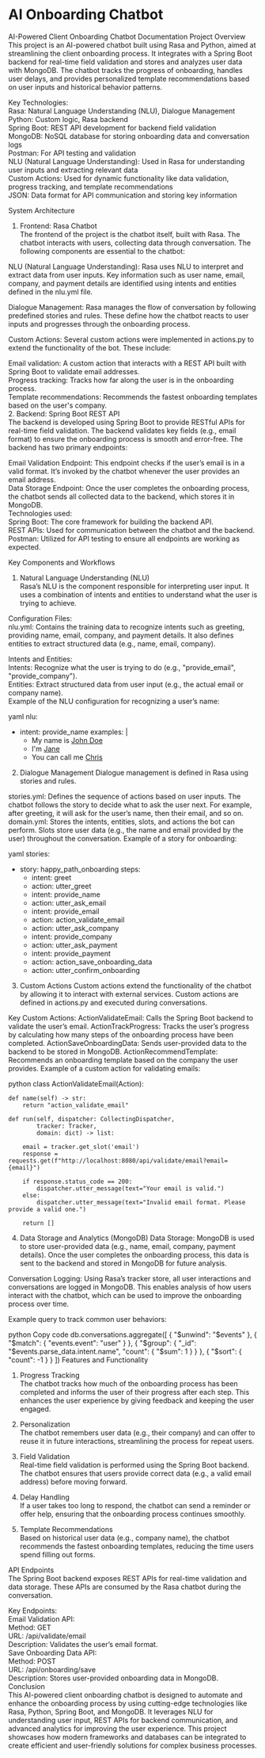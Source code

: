 # AI Onboarding Chatbot

AI-Powered Client Onboarding Chatbot Documentation
Project Overview
This project is an AI-powered chatbot built using Rasa and Python, aimed at streamlining the client onboarding process. It integrates with a Spring Boot backend for real-time field validation and stores and analyzes user data with MongoDB. The chatbot tracks the progress of onboarding, handles user delays, and provides personalized template recommendations based on user inputs and historical behavior patterns.

Key Technologies:  
Rasa: Natural Language Understanding (NLU), Dialogue Management  
Python: Custom logic, Rasa backend  
Spring Boot: REST API development for backend field validation  
MongoDB: NoSQL database for storing onboarding data and conversation logs  
Postman: For API testing and validation  
NLU (Natural Language Understanding): Used in Rasa for understanding user inputs and extracting relevant data  
Custom Actions: Used for dynamic functionality like data validation, progress tracking, and template recommendations  
JSON: Data format for API communication and storing key information  

System Architecture  
1. Frontend: Rasa Chatbot  
The frontend of the project is the chatbot itself, built with Rasa. The chatbot interacts with users, collecting data through conversation. The following components are essential to the chatbot:  
  
NLU (Natural Language Understanding): Rasa uses NLU to interpret and extract data from user inputs. Key information such as user name, email, company, and payment details are identified using intents and entities defined in the nlu.yml file.  

Dialogue Management: Rasa manages the flow of conversation by following predefined stories and rules. These define how the chatbot reacts to user inputs and progresses through the onboarding process.  

Custom Actions: Several custom actions were implemented in actions.py to extend the functionality of the bot. These include:  

Email validation: A custom action that interacts with a REST API built with Spring Boot to validate email addresses.  
Progress tracking: Tracks how far along the user is in the onboarding process.  
Template recommendations: Recommends the fastest onboarding templates based on the user's company.  
2. Backend: Spring Boot REST API  
The backend is developed using Spring Boot to provide RESTful APIs for real-time field validation. The backend validates key fields (e.g., email format) to ensure the onboarding process is smooth and error-free. The backend has two primary endpoints:  

Email Validation Endpoint: This endpoint checks if the user’s email is in a valid format. It’s invoked by the chatbot whenever the user provides an email address.  
Data Storage Endpoint: Once the user completes the onboarding process, the chatbot sends all collected data to the backend, which stores it in MongoDB.  
Technologies used:  
Spring Boot: The core framework for building the backend API.  
REST APIs: Used for communication between the chatbot and the backend.  
Postman: Utilized for API testing to ensure all endpoints are working as expected.  

Key Components and Workflows  
1. Natural Language Understanding (NLU)  
Rasa’s NLU is the component responsible for interpreting user input. It uses a combination of intents and entities to understand what the user is trying to achieve.  

Configuration Files:  
nlu.yml: Contains the training data to recognize intents such as greeting, providing name, email, company, and payment details. It also defines entities to extract structured data (e.g., name, email, company).  

Intents and Entities:  
Intents: Recognize what the user is trying to do (e.g., "provide_email", "provide_company").  
Entities: Extract structured data from user input (e.g., the actual email or company name).  
Example of the NLU configuration for recognizing a user’s name:  

yaml
nlu:
- intent: provide_name
  examples: |
    - My name is [John Doe](name)
    - I'm [Jane](name)
    - You can call me [Chris](name)
2. Dialogue Management
Dialogue management is defined in Rasa using stories and rules.

stories.yml: Defines the sequence of actions based on user inputs. The chatbot follows the story to decide what to ask the user next. For example, after greeting, it will ask for the user’s name, then their email, and so on.
domain.yml: Stores the intents, entities, slots, and actions the bot can perform. Slots store user data (e.g., the name and email provided by the user) throughout the conversation.
Example of a story for onboarding:

yaml
stories:
- story: happy_path_onboarding
  steps:
    - intent: greet
    - action: utter_greet
    - intent: provide_name
    - action: utter_ask_email
    - intent: provide_email
    - action: action_validate_email
    - action: utter_ask_company
    - intent: provide_company
    - action: utter_ask_payment
    - intent: provide_payment
    - action: action_save_onboarding_data
    - action: utter_confirm_onboarding
3. Custom Actions
Custom actions extend the functionality of the chatbot by allowing it to interact with external services. Custom actions are defined in actions.py and executed during conversations.

Key Custom Actions:
ActionValidateEmail: Calls the Spring Boot backend to validate the user’s email.
ActionTrackProgress: Tracks the user’s progress by calculating how many steps of the onboarding process have been completed.
ActionSaveOnboardingData: Sends user-provided data to the backend to be stored in MongoDB.
ActionRecommendTemplate: Recommends an onboarding template based on the company the user provides.
Example of a custom action for validating emails:

python
class ActionValidateEmail(Action):

    def name(self) -> str:
        return "action_validate_email"

    def run(self, dispatcher: CollectingDispatcher,
            tracker: Tracker,
            domain: dict) -> list:

        email = tracker.get_slot('email')
        response = requests.get(f"http://localhost:8080/api/validate/email?email={email}")

        if response.status_code == 200:
            dispatcher.utter_message(text="Your email is valid.")
        else:
            dispatcher.utter_message(text="Invalid email format. Please provide a valid one.")
        
        return []
4. Data Storage and Analytics (MongoDB)
Data Storage:
MongoDB is used to store user-provided data (e.g., name, email, company, payment details). Once the user completes the onboarding process, this data is sent to the backend and stored in MongoDB for future analysis.

Conversation Logging:
Using Rasa’s tracker store, all user interactions and conversations are logged in MongoDB. This enables analysis of how users interact with the chatbot, which can be used to improve the onboarding process over time.

Example query to track common user behaviors:

python
Copy code
db.conversations.aggregate([
  { "$unwind": "$events" },
  { "$match": { "events.event": "user" } },
  { "$group": { "_id": "$events.parse_data.intent.name", "count": { "$sum": 1 } } },
  { "$sort": { "count": -1 } }
])
Features and Functionality  
1. Progress Tracking  
The chatbot tracks how much of the onboarding process has been completed and informs the user of their progress after each step. This enhances the user experience by giving feedback and keeping the user engaged.  

2. Personalization  
The chatbot remembers user data (e.g., their company) and can offer to reuse it in future interactions, streamlining the process for repeat users.  

3. Field Validation  
Real-time field validation is performed using the Spring Boot backend. The chatbot ensures that users provide correct data (e.g., a valid email address) before moving forward.  

4. Delay Handling  
If a user takes too long to respond, the chatbot can send a reminder or offer help, ensuring that the onboarding process continues smoothly.  

5. Template Recommendations  
Based on historical user data (e.g., company name), the chatbot recommends the fastest onboarding templates, reducing the time users spend filling out forms.  

API Endpoints  
The Spring Boot backend exposes REST APIs for real-time validation and data storage. These APIs are consumed by the Rasa chatbot during the conversation.  

Key Endpoints:  
Email Validation API:  
Method: GET  
URL: /api/validate/email  
Description: Validates the user’s email format.  
Save Onboarding Data API:  
Method: POST  
URL: /api/onboarding/save  
Description: Stores user-provided onboarding data in MongoDB.  
Conclusion  
This AI-powered client onboarding chatbot is designed to automate and enhance the onboarding process by using cutting-edge technologies like Rasa, Python, Spring Boot, and MongoDB. It leverages NLU for understanding user input, REST APIs for backend communication, and advanced analytics for improving the user experience. This project showcases how modern frameworks and databases can be integrated to create efficient and user-friendly solutions for complex business processes.
